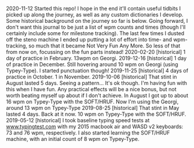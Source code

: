 2020-11-12 Started this repo! I hope in the end it'll contain useful tidbits I
    picked up along the journey, as well as any custom dictionaries I develop.
    Some historical background on the journey so far is below. Going forward,
    I don't want this journal to be just a list of wpm counts and times (though
    I'll certainly include some for milestone tracking). The last few times I
    dusted off the steno machine I ended up putting a lot of effort into time-
    and wpm-tracking, so much that it became Not Very Fun Any More. So less of
    that from now on, focussing on the fun parts instead!
2020-02-20 [historical] 1 day of practice in February. 13wpm on Georgi.
2019-12-16 [historical] 1 day of practice in December. Still hovering around 10
    wpm on Georgi (using Typey-Type). I started punctuation though!
2019-11-25 [historical] 4 days of practice in October. 1 in November.
2019-10-06 [historical] That stint in August lasted 5 days. Seeing a pattern...
    It's ok though. I'm having fun with this when I have fun. Any practical
    effects will be a nice bonus, but not worth beating myself up about if I
    don't achieve.
    In August I got up to about 16 wpm on Typey-Type with the SOFT/HRUF.
    Now I'm using the Georgi, around 13 wpm on Typey-Type
2019-08-25 [historical] That stint in May lasted 4 days. Back at it now. 10 wpm
    on Typey-Type with the SOFT/HRUF.
2019-05-12 [historical] I took baseline typing speed tests at www.typingtest.com
    with my 2015 macbook air and WASD v2 keyboards: 73 and 76 wpm, respectively.
    I also started learning the SOFT/HRUF machine, with an initial count of 8
    wpm on Typey-Type.
